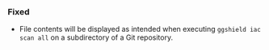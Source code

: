 ### Fixed

- File contents will be displayed as intended when executing `ggshield iac scan all` on a subdirectory of a Git repository.
